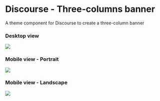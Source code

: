 # Discourse - Three-columns banner
A theme component for Discourse to create a three-column banner
### Desktop view
<img src="https://i.imgur.com/fcdsDLy.png">

### Mobile view - Portrait
<img src="https://i.imgur.com/nbcVMrD.gif">

### Mobile view - Landscape
<img src="https://i.imgur.com/ywei4gm.gifv">
